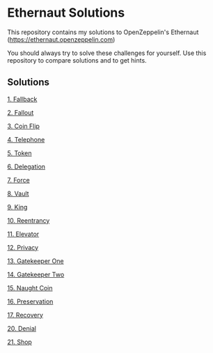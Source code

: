 # Ethernaut Solutions

This repository contains my solutions to OpenZeppelin's Ethernaut (https://ethernaut.openzeppelin.com)

You should always try to solve these challenges for yourself. Use this repository to compare solutions and to get hints.

## Solutions

[1. Fallback](./fallback/)

[2. Fallout](./fallout/)

[3. Coin Flip](./coin-flip/)

[4. Telephone](./telephone/)

[5. Token](./token/)

[6. Delegation](./delegation/)

[7. Force](./force/)

[8. Vault](./vault/)

[9. King](./king/)

[10. Reentrancy](./reentrancy/)

[11. Elevator](./elevator/)

[12. Privacy](./privacy/)

[13. Gatekeeper One](./gatekeeper-one/)

[14. Gatekeeper Two](./gatekeeper-two/)

[15. Naught Coin](./naught-coin/)

[16. Preservation](./preservation/)

[17. Recovery](./recovery/)

[20. Denial](./denial/)

[21. Shop](./shop/)
